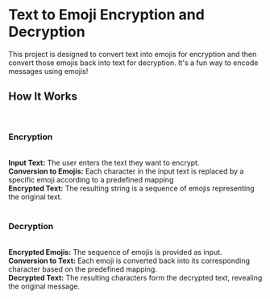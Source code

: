 <h1>Text to Emoji Encryption and Decryption</h1>
<p>This project is designed to convert text into emojis for encryption and then convert those emojis back into text for decryption. It's a fun way to encode messages using emojis!</p>

<h2>How It Works</h2><br>
<h3>Encryption</h3><br>
<b>Input Text:</b> The user enters the text they want to encrypt.<br>
<b>Conversion to Emojis:</b> Each character in the input text is replaced by a specific emoji according to a predefined mapping<br>
<b>Encrypted Text:</b> The resulting string is a sequence of emojis representing the original text.
<br>
<br>
<h3>Decryption</h3><br>
<b>Encrypted Emojis:</b> The sequence of emojis is provided as input.<br>
<b>Conversion to Text:</b> Each emoji is converted back into its corresponding character based on the predefined mapping.<br>
<b>Decrypted Text:</b> The resulting characters form the decrypted text, revealing the original message.

